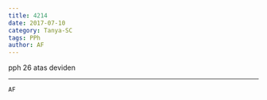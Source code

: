 ```yaml
---
title: 4214
date: 2017-07-10
category: Tanya-SC
tags: PPh
author: AF
---
```


pph 26 atas deviden

---



`AF`

